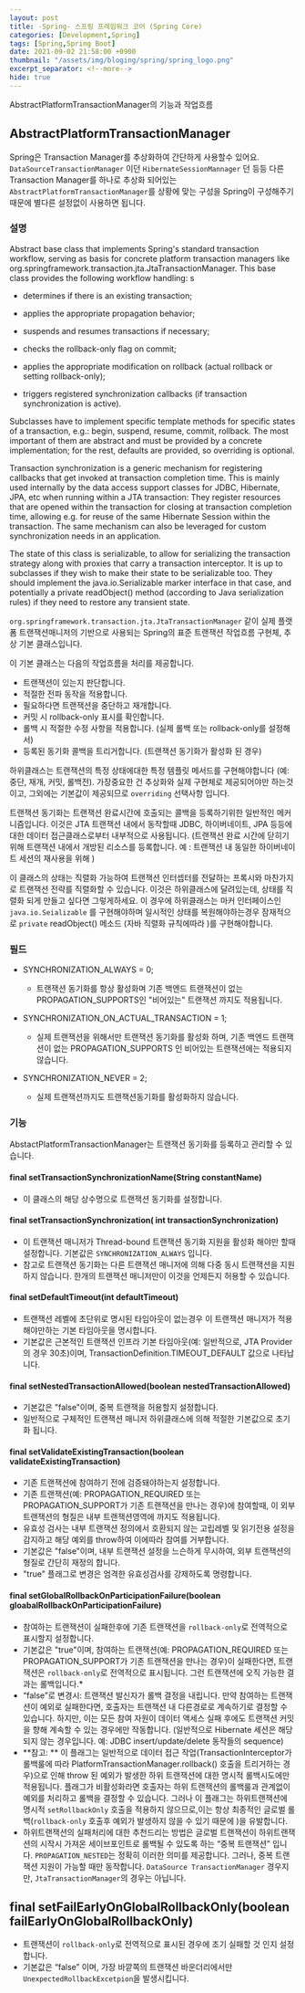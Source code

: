 ```yaml
---
layout: post
title: -Spring- 스프링 프레임워크 코어 (Spring Core)
categories: [Development,Spring]
tags: [Spring,Spring Boot]
date: 2021-09-02 21:58:00 +0900
thumbnail: "/assets/img/bloging/spring/spring_logo.png"
excerpt_separator: <!--more-->
hide: true
---
```

AbstractPlatformTransactionManager의 기능과 작업흐름

<!--more-->

## AbstractPlatformTransactionManager



Spring은 Transaction Manager를 추상화하여 간단하게 사용할수 있어요. `DataSourceTransactionManager` 이던 `HibernateSessionMannager` 던 등등 다른 Transaction Manager를 하나로 추상화 되어있는 `AbstractPlatformTransactionManager`를 상황에 맞는 구성을 Spring이 구성해주기때문에 별다른 설정없이 사용하면 됩니다.



### 설명

Abstract base class that implements Spring's standard transaction workflow, serving as basis for concrete platform transaction managers like org.springframework.transaction.jta.JtaTransactionManager.
This base class provides the following workflow handling:
s
* determines if there is an existing transaction;

* applies the appropriate propagation behavior;

* suspends and resumes transactions if necessary;

* checks the rollback-only flag on commit;

* applies the appropriate modification on rollback (actual rollback or setting rollback-only);

* triggers registered synchronization callbacks (if transaction synchronization is active).



Subclasses have to implement specific template methods for specific states of a transaction, e.g.: begin, suspend, resume, commit, rollback. The most important of them are abstract and must be provided by a concrete implementation; for the rest, defaults are provided, so overriding is optional.

Transaction synchronization is a generic mechanism for registering callbacks that get invoked at transaction completion time. This is mainly used internally by the data access support classes for JDBC, Hibernate, JPA, etc when running within a JTA transaction: They register resources that are opened within the transaction for closing at transaction completion time, allowing e.g. for reuse of the same Hibernate Session within the transaction. The same mechanism can also be leveraged for custom synchronization needs in an application.



The state of this class is serializable, to allow for serializing the transaction strategy along with proxies that carry a transaction interceptor. It is up to subclasses if they wish to make their state to be serializable too. They should implement the java.io.Serializable marker interface in that case, and potentially a private readObject() method (according to Java serialization rules) if they need to restore any transient state.



`org.springframework.transaction.jta.JtaTransactionManager` 같이 실제 플랫폼 트랜잭션매니저의 기반으로 사용되는 Spring의 표준 트랜잭션 작업흐름 구현체, 추상 기본  클래스입니다.

이 기본 클래스는 다음의  작업흐름을 처리를 제공합니다.

* 트랜잭션이 있는지 판단합니다.
* 적절한 전파 동작을 적용합니다.
* 필요하다면 트랜잭션을 중단하고 재개합니다.
* 커밋 시 rollback-only 표시를 확인합니다.
* 롤백 시 적절한 수정 사항을 적용합니다. (실제 롤백 또는  rollback-only를 설정해서)
* 등록된 동기화 콜백을 트리거합니다. (트랜잭션 동기화가 활성화 된 경우)



하위클래스는 트랜잭션의 특정 상태에대한 특정 템플릿 메서드를 구현해야합니다 (예:  중단, 재개, 커밋, 롤백전). 가장중요한 건 추상화와 실제 구현체로 제공되어야만 하는것이고, 그외에는 기본값이 제공되므로 `overriding` 선택사항 입니다.



트랜잭션 동기화는 트랜잭션 완료시간에 호출되는 콜백을 등록하기위한 일반적인 메커니즘입니다. 이것은 JTA 트랜잭션 내에서 동작할때 JDBC, 하이버네이트, JPA 등등에 대한 데이터 접근클래스로부터 내부적으로 사용됩니다. (트랜잭션 완료 시간에 닫히기 위해 트랜잭션 내에서 개방된 리소스를 등록합니다. 예 : 트랜잭션 내 동일한 하이버네이트 세션의 재사용을 위해 )  



이 클래스의 상태는 직렬화 가능하여  트랜잭션 인터셉터를 전달하는 프록시와 마찬가지로 트랜잭션 전략를 직렬화할 수 있습니다. 이것은 하위클래스에 달려있는데, 상태를 직렬화 되게 만들고 싶다면 그렇게하세요. 이 경우에 하위클래스는 마커 인터페이스인 `java.io.Seializable` 를 구현해야하며 일시적인 상태를 복원해야하는경우 잠재적으로 `private` readObject()  메소드 (자바 직렬화 규칙에따라 )를 구현해야합니다.



### 필드

* SYNCHRONIZATION_ALWAYS = 0;

  * 트랜잭션 동기화를 항상 활성화며 기존 백엔드 트랜잭션이 없는 PROPAGATION_SUPPORTS인 "비어있는" 트랜잭션 까지도 적용됩니다.



* SYNCHRONIZATION_ON_ACTUAL_TRANSACTION = 1;

  * 실제 트랜잭션을 위해서만 트랜잭션 동기화를 활성화 하며, 기존 백엔드 트랜잭션이 없는  PROPAGATION_SUPPORTS 인 비어있는 트랜잭션에는 적용되지 않습니다.



* SYNCHRONIZATION_NEVER = 2;

  * 실제 트랜잭션까지도 트랜잭션동기화를 활성화하지 않습니다.

### 기능

AbstactPlatformTransactionManager는 트랜잭션 동기화를 등록하고 관리할 수 있습니다.



#### final setTransactionSynchronizationName(String constantName)

* 이 클래스의 해당 상수명으로 트랜잭션 동기화를 설정합니다.



#### final setTransactionSynchronization( int transactionSynchronization)

* 이 트랜잭션 매니저가 Thread-bound 트랜잭션 동기화 지원을 활성화 해야만 할때 설정합니다. 기본값은 `SYNCHRONIZATION_ALWAYS` 입니다.
* 참고로 트랜잭션 동기화는 다른 트랜잭션 매니저에 의해 다중 동시 트랜잭션을 지원하지 않습니다. 한개의 트랜잭션 매니저만이 이것을 언제든지 허용할 수 있습니다.



#### final setDefaultTimeout(int defaultTimeout)

* 트랜잭션 레벨에 초단위로 명시된 타임아웃이 없는경우 이 트랜잭션 매니저가 적용해야만하는 기본 타임아웃을 명시합니다.
* 기본값은 근본적인 트랜잭션 인프라 기본 타임아웃(예: 일반적으로, JTA Provider 의 경우 30초)이며, TransactionDefinition.TIMEOUT_DEFAULT 값으로 나타납니다.



#### final setNestedTransactionAllowed(boolean nestedTransactionAllowed)

* 기본값은 "false"이며, 중복 트랜잭을 허용할지 설정합니다.
* 일반적으로 구체적인 트랜잭션 매니저 하위클래스에 의해 적절한 기본값으로 초기화 됩니다.



#### final setValidateExistingTransaction(boolean validateExistingTransaction)

* 기존 트랜잭션에 참여하기 전에 검증돼야하는지 설정합니다.
* 기존 트랜잭션(예: PROPAGATION_REQUIRED 또는 PROPAGATION_SUPPORT가 기존 트랜잭션을 만나는 경우)에 참여할때, 이 외부 트랜잭션의 형질은 내부 트랜잭션영역에 까지도 적용됩니다.
* 유효성 검사는 내부 트랜잭션 정의에서 호환되지 않는 고립레벨 및 읽기전용 설정을 감지하고 해당 예외를 throw하여 이에따라 참여를 거부합니다.
* 기본값은 "false"이며, 내부 트랜잭션 설정을 느슨하게 무시하여, 외부 트랜잭션의 형질로 간단히 재정의 합니다.
* "true" 플래그로 변경은 엄격한 유효성검사를 강제하도록 명령합니다.



#### final setGlobalRollbackOnParticipationFailure(boolean gloabalRollbackOnParticipationFailure)

* 참여하는 트랜잭션이 실패한후에 기존 트랜잭션을 `rollback-only`로 전역적으로 표시할지 설정합니다.
* 기본값은 "true"이며, 참여하는 트랜잭션(예: PROPAGATION_REQUIRED 또는 PROPAGATION_SUPPORT가 기존 트랜잭션을 만나는 경우)이 실패한다면, 트랜잭션은 `rollback-only`로 전역적으로 표시됩니다.  그런 트랜잭션에 오직 가능한 결과는 롤백입니다.*
* “false”로 변경시: 트랜잭션 발신자가 롤백 결정을 내립니다. 만약 참여하는 트랜잭션이 예외로 실패한다면, 호출자는 트랜잭션 내 다른경로로 계속하기로 결정할 수 있습니다. 하지만, 이는 모든 참여 자원이 데이터 액세스 실패 후에도 트랜잭션 커밋을 향해 계속할 수 있는 경우에만 작동합니다. (일반적으로 Hibernate 세션은 해당되지 않는 경우입니다. 예: JDBC insert/update/delete 동작들의 sequence)
* **참고: ** 이 플래그는 일반적으로 데이터 접근 작업(TransactionInterceptor가 롤백룰에 따라 PlatformTransactionManager.rollback() 호출을 트리거하는 경우)으로 인해 throw 된 예외가 발생한 하위 트랜잭션에 대한 명시적 롤백시도에만 적용됩니다. 플래그가 비활성화라면 호출자는 하위 트랜잭션의 롤백룰과 관계없이 예외를 처리하고 롤백을 결정할 수 있습니다. 그러나 이 플래그는 하위트랜잭션에 명시적 `setRollbackOnly` 호출을 적용하지 않으므로,이는  항상 최종적인 글로벌 롤백(`rollback-only` 호출후 예외가 발생하지 않을 수 있기 때문에 )을 유발합니다.
* 하위트랜잭션의 실패처리에 대한 추천드리는 방법은 글로벌 트랜잭션이 하위트랜잭션의 시작시 가져온 세이브포인트로 롤백될 수 있도록 하는 “중복 트랜잭션” 입니다. `PROPAGATION_NESTED`는 정확히 이러한 의미를 제공합니다. 그러나, 중복 트랜잭션 지원이 가능할 때만 동작합니다. `DataSource TransactionManager` 경우지만, `JtaTransactionManager`의 경우는 아닙니다.


## final setFailEarlyOnGlobalRollbackOnly(boolean failEarlyOnGlobalRollbackOnly)
* 트랜잭션이 `rollback-only`로 전역적으로 표시된 경우에 조기 실패할 것 인지 설정합니다.
* 기본값은 “false” 이며, 가장 바깥쪽의 트랜잭션 바운더리에서만 `UnexpectedRollbackExcetpion`을 발생시킵니다.
